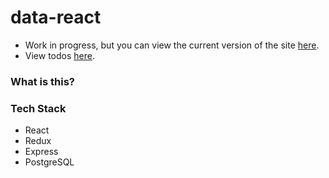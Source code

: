 # data-react
- Work in progress, but you can view the current version of the site [here](https://soundtracks-data.herokuapp.com/).
- View todos [here](https://github.com/JWLD/data-react/issues?utf8=%E2%9C%93&q=is%3Aissue+is%3Aopen+label%3Atodo).

### What is this?


### Tech Stack
- React
- Redux
- Express
- PostgreSQL
